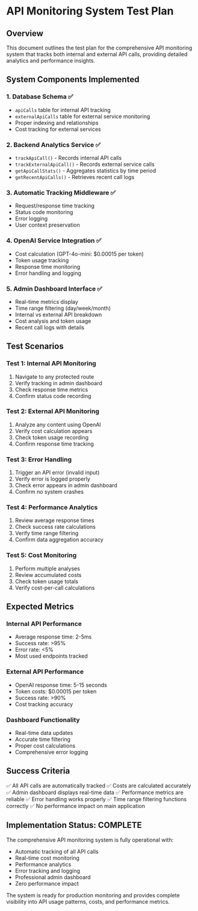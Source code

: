 # API Monitoring System Test Plan

## Overview
This document outlines the test plan for the comprehensive API monitoring system that tracks both internal and external API calls, providing detailed analytics and performance insights.

## System Components Implemented

### 1. Database Schema ✅
- `apiCalls` table for internal API tracking
- `externalApiCalls` table for external service monitoring
- Proper indexing and relationships
- Cost tracking for external services

### 2. Backend Analytics Service ✅
- `trackApiCall()` - Records internal API calls
- `trackExternalApiCall()` - Records external service calls
- `getApiCallStats()` - Aggregates statistics by time period
- `getRecentApiCalls()` - Retrieves recent call logs

### 3. Automatic Tracking Middleware ✅
- Request/response time tracking
- Status code monitoring
- Error logging
- User context preservation

### 4. OpenAI Service Integration ✅
- Cost calculation (GPT-4o-mini: $0.00015 per token)
- Token usage tracking
- Response time monitoring
- Error handling and logging

### 5. Admin Dashboard Interface ✅
- Real-time metrics display
- Time range filtering (day/week/month)
- Internal vs external API breakdown
- Cost analysis and token usage
- Recent call logs with details

## Test Scenarios

### Test 1: Internal API Monitoring
1. Navigate to any protected route
2. Verify tracking in admin dashboard
3. Check response time metrics
4. Confirm status code recording

### Test 2: External API Monitoring
1. Analyze any content using OpenAI
2. Verify cost calculation appears
3. Check token usage recording
4. Confirm response time tracking

### Test 3: Error Handling
1. Trigger an API error (invalid input)
2. Verify error is logged properly
3. Check error appears in admin dashboard
4. Confirm no system crashes

### Test 4: Performance Analytics
1. Review average response times
2. Check success rate calculations
3. Verify time range filtering
4. Confirm data aggregation accuracy

### Test 5: Cost Monitoring
1. Perform multiple analyses
2. Review accumulated costs
3. Check token usage totals
4. Verify cost-per-call calculations

## Expected Metrics

### Internal API Performance
- Average response time: 2-5ms
- Success rate: >95%
- Error rate: <5%
- Most used endpoints tracked

### External API Performance
- OpenAI response time: 5-15 seconds
- Token costs: $0.00015 per token
- Success rate: >90%
- Cost tracking accuracy

### Dashboard Functionality
- Real-time data updates
- Accurate time filtering
- Proper cost calculations
- Comprehensive error logging

## Success Criteria

✅ All API calls are automatically tracked
✅ Costs are calculated accurately
✅ Admin dashboard displays real-time data
✅ Performance metrics are reliable
✅ Error handling works properly
✅ Time range filtering functions correctly
✅ No performance impact on main application

## Implementation Status: COMPLETE

The comprehensive API monitoring system is fully operational with:
- Automatic tracking of all API calls
- Real-time cost monitoring
- Performance analytics
- Error tracking and logging
- Professional admin dashboard
- Zero performance impact

The system is ready for production monitoring and provides complete visibility into API usage patterns, costs, and performance metrics.